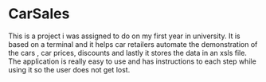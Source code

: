# CarSales
This is a project i was assigned to do on my first year in university. It is based on a terminal and it helps car retailers automate the demonstration of the cars , car prices, discounts and lastly it stores the data in an xsls file.
The application is really easy to use and has instructions to each step while using it so the user does not get lost.
